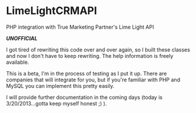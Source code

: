 LimeLightCRMAPI
===============

PHP integration with True Marketing Partner's Lime Light API

***UNOFFICIAL***

I got tired of rewriting this code over and over again, so I built these classes and now I don't have to keep rewriting. The help information is freely available.

This is a beta, I'm in the process of testing as I put it up. There are companies that will integrate for you, but if you're familiar with PHP and MySQL you can implement this pretty easily.

I will provide further documentation in the coming days (today is 3/20/2013...gotta keep myself honest ;) ).

